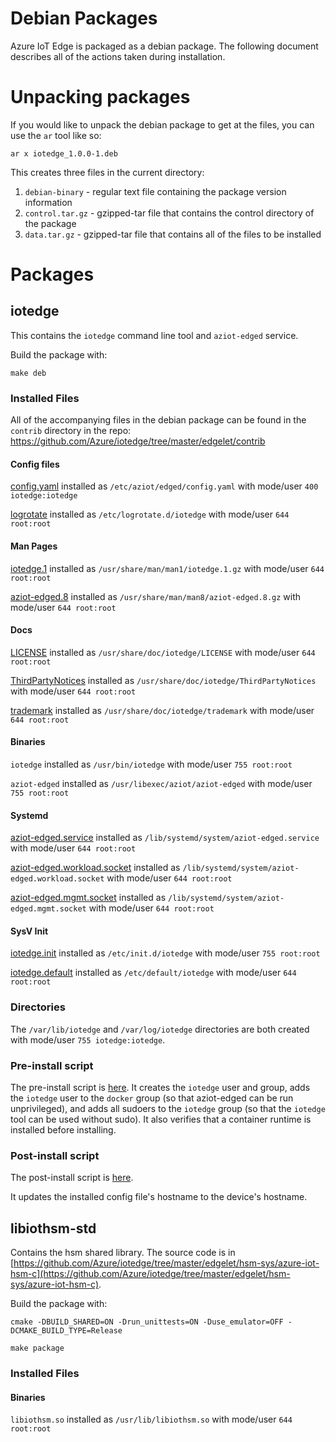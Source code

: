 # Debian Packages
Azure IoT Edge is packaged as a debian package. The following document describes
all of the actions taken during installation.

# Unpacking packages
If you would like to unpack the debian package to get at the files, you can use
the `ar` tool like so:

```
ar x iotedge_1.0.0-1.deb
```

This creates three files in the current directory:

1. `debian-binary` - regular text file containing the package version information
2. `control.tar.gz` - gzipped-tar file that contains the control directory of the package
3. `data.tar.gz` - gzipped-tar file that contains all of the files to be installed

# Packages

## iotedge
This contains the `iotedge` command line tool and `aziot-edged` service.

Build the package with:
```
make deb
```

### Installed Files
All of the accompanying files in the debian package can be found in the `contrib` directory in the repo: https://github.com/Azure/iotedge/tree/master/edgelet/contrib

#### Config files
[config.yaml](https://github.com/Azure/iotedge/blob/master/edgelet/contrib/config/linux/debian/config.yaml) installed as `/etc/aziot/edged/config.yaml` with mode/user `400 iotedge:iotedge`

[logrotate](https://github.com/Azure/iotedge/blob/master/edgelet/contrib/config/linux/logrotate) installed as `/etc/logrotate.d/iotedge` with mode/user `644 root:root`

#### Man Pages
[iotedge.1](https://github.com/Azure/iotedge/blob/master/edgelet/contrib/man/man1/iotedge.1) installed as `/usr/share/man/man1/iotedge.1.gz` with mode/user `644 root:root`

[aziot-edged.8](https://github.com/Azure/iotedge/blob/master/edgelet/contrib/man/man8/aziot-edged.8) installed as `/usr/share/man/man8/aziot-edged.8.gz` with mode/user `644 root:root`

#### Docs

[LICENSE](https://github.com/Azure/iotedge/blob/master/edgelet/contrib/docs/LICENSE) installed as `/usr/share/doc/iotedge/LICENSE` with mode/user `644 root:root`

[ThirdPartyNotices](https://github.com/Azure/iotedge/blob/master/edgelet/contrib/docs/ThirdPartyNotices) installed as `/usr/share/doc/iotedge/ThirdPartyNotices` with mode/user `644 root:root`

[trademark](https://github.com/Azure/iotedge/blob/master/edgelet/contrib/docs/trademark) installed as `/usr/share/doc/iotedge/trademark` with mode/user `644 root:root`

#### Binaries
`iotedge` installed as `/usr/bin/iotedge` with mode/user `755 root:root`

`aziot-edged` installed as `/usr/libexec/aziot/aziot-edged` with mode/user `755 root:root`

#### Systemd

[aziot-edged.service](https://github.com/Azure/iotedge/blob/master/edgelet/contrib/systemd/debian/aziot-edged.service) installed as `/lib/systemd/system/aziot-edged.service` with mode/user `644 root:root`

[aziot-edged.workload.socket](https://github.com/Azure/iotedge/blob/master/edgelet/contrib/systemd/debian/aziot-edged.workload.socket) installed as `/lib/systemd/system/aziot-edged.workload.socket` with mode/user `644 root:root`

[aziot-edged.mgmt.socket](https://github.com/Azure/iotedge/blob/master/edgelet/contrib/systemd/debian/aziot-edged.mgmt.socket) installed as `/lib/systemd/system/aziot-edged.mgmt.socket` with mode/user `644 root:root`

#### SysV Init

[iotedge.init](https://github.com/Azure/iotedge/blob/master/edgelet/contrib/debian/iotedge.init) installed as `/etc/init.d/iotedge` with mode/user `755 root:root`

[iotedge.default](https://github.com/Azure/iotedge/blob/master/edgelet/contrib/debian/iotedge.default) installed as `/etc/default/iotedge` with mode/user `644 root:root`

### Directories

The `/var/lib/iotedge` and `/var/log/iotedge` directories are both created with mode/user `755 iotedge:iotedge`.

### Pre-install script
The pre-install script is [here](https://github.com/Azure/iotedge/blob/master/edgelet/contrib/debian/preinst).
It creates the `iotedge` user and group, adds the `iotedge` user to the
`docker` group (so that aziot-edged can be run unprivileged), and adds all sudoers
to the `iotedge` group (so that the `iotedge` tool can be used without sudo).
It also verifies that a container runtime is installed before installing.

### Post-install script
The post-install script is [here](https://github.com/Azure/iotedge/blob/master/edgelet/contrib/debian/postinst).

It updates the installed config file's hostname to the device's hostname.

## libiothsm-std

Contains the hsm shared library. The source code is in [https://github.com/Azure/iotedge/tree/master/edgelet/hsm-sys/azure-iot-hsm-c](https://github.com/Azure/iotedge/tree/master/edgelet/hsm-sys/azure-iot-hsm-c).

Build the package with:

```
cmake -DBUILD_SHARED=ON -Drun_unittests=ON -Duse_emulator=OFF -DCMAKE_BUILD_TYPE=Release

make package
```

### Installed Files

#### Binaries
`libiothsm.so` installed as `/usr/lib/libiothsm.so` with mode/user `644 root:root`
